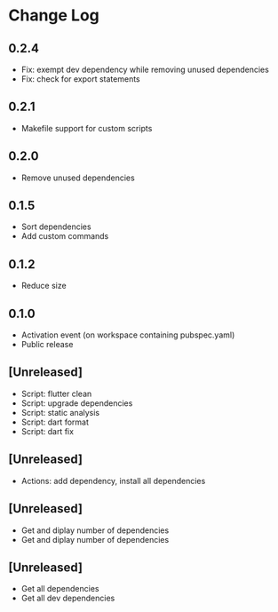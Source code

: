 # Change Log

## 0.2.4

- Fix: exempt dev dependency while removing unused dependencies
- Fix: check for export statements

## 0.2.1

- Makefile support for custom scripts

## 0.2.0

- Remove unused dependencies

## 0.1.5

- Sort dependencies
- Add custom commands

## 0.1.2

- Reduce size

## 0.1.0

- Activation event (on workspace containing pubspec.yaml)
- Public release

## [Unreleased]

- Script: flutter clean
- Script: upgrade dependencies
- Script: static analysis
- Script: dart format
- Script: dart fix

## [Unreleased]

- Actions: add dependency, install all dependencies

## [Unreleased]

- Get and diplay number of dependencies
- Get and diplay number of dependencies

## [Unreleased]

- Get all dependencies
- Get all dev dependencies